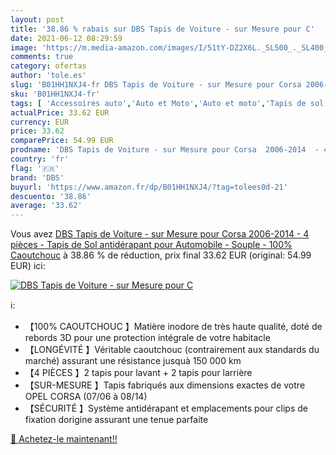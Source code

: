 ```yaml
---
layout: post
title: '38.86 % rabais sur DBS Tapis de Voiture - sur Mesure pour C'
date: 2021-06-12 08:29:59
image: 'https://m.media-amazon.com/images/I/51tY-DZ2X6L._SL500_._SL400_.jpg'
comments: true
category: ofertas
author: 'tole.es'
slug: 'B01HH1NXJ4-fr DBS Tapis de Voiture - sur Mesure pour Corsa 2006-2014 - 4...'
sku: 'B01HH1NXJ4-fr'
tags: [ 'Accessoires auto','Auto et Moto','Auto et moto','Tapis de sol','Tapis et moquettes','dbs', ]
actualPrice: 33.62 EUR
currency: EUR
price: 33.62
comparePrice: 54.99 EUR
prodname: 'DBS Tapis de Voiture - sur Mesure pour Corsa  2006-2014  - 4 pièces - Tapis de Sol antidérapant pour Automobile - Souple - 100% Caoutchouc'
country: 'fr'
flag: '🇫🇷'
brand: 'DBS'
buyurl: 'https://www.amazon.fr/dp/B01HH1NXJ4/?tag=tolees0d-21'
descuento: '38.86'
average: '33.62'
---
```


Vous avez [DBS Tapis de Voiture - sur Mesure pour Corsa  2006-2014  - 4 pièces - Tapis de Sol antidérapant pour Automobile - Souple - 100% Caoutchouc](https://www.amazon.fr/dp/B01HH1NXJ4/?tag=tolees0d-21)  à  38.86 % de réduction, prix final  33.62 EUR (original: 54.99 EUR) ici:

[![DBS Tapis de Voiture - sur Mesure pour C](https://m.media-amazon.com/images/I/51tY-DZ2X6L._SL500_._SL400_.jpg)](https://www.amazon.fr/dp/B01HH1NXJ4/?tag=tolees0d-21)

ℹ️:

- 【100% CAOUTCHOUC 】Matière inodore de très haute qualité, doté de rebords 3D pour une protection intégrale de votre habitacle
- 【LONGÉVITÉ 】Véritable caoutchouc (contrairement aux standards du marché) assurant une résistance jusquà 150 000 km
- 【4 PIÈCES 】2 tapis pour lavant + 2 tapis pour larrière
- 【SUR-MESURE 】Tapis fabriqués aux dimensions exactes de votre OPEL CORSA (07/06 à 08/14)
- 【SÉCURITÉ 】Système antidérapant et emplacements pour clips de fixation dorigine assurant une tenue parfaite

[🛒 Achetez-le maintenant!!](https://www.amazon.fr/dp/B01HH1NXJ4/?tag=tolees0d-21)
